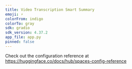 ```yaml
---
title: Video Transcription Smart Summary
emoji: ⚡
colorFrom: indigo
colorTo: gray
sdk: gradio
sdk_version: 4.37.2
app_file: app.py
pinned: false
---
```


Check out the configuration reference at https://huggingface.co/docs/hub/spaces-config-reference
